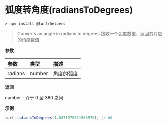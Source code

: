 # 弧度转角度(radiansToDegrees)

```
> npm install @turf/helpers
```

> Converts an angle in radians to degrees
> 接收一个弧度数值，返回其对应的角度数值

**参数**

| 参数    | 类型   | 描述       |
| :------ | :----- | :--------- |
| radians | number | 角度的弧度 |

**返回**

number - 介于 0 至 360 之间

**示例**

```js
turf.radiansToDegrees(1.0471975511965976); // 60
```